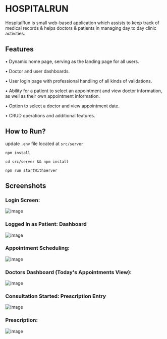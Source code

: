 # HOSPITALRUN
HospitalRun is small web-based application which assists to keep track of medical records & helps doctors & patients in managing day to day clinic activities.

## Features

•	Dynamic home page, serving as the landing page for all users.

•	Doctor  and user dashboards.

•	User login page with professional handling of all kinds of validations.

•	Ability for a patient to select an appointment and view doctor information, as well as their own appointment information.

•	Option to select a doctor and view appointment date.

•	CRUD operations and additional features.

## How to Run?

update `.env` file located at `src/server`

`npm install`

`cd src/server && npm install`

`npm run startWithServer`


## Screenshots

### Login Screen:

![image](https://user-images.githubusercontent.com/35887757/231708853-f11f36ad-baf6-4514-bf68-1b2a7819e842.png)


### Logged In as Patient: Dashboard

![image](https://user-images.githubusercontent.com/35887757/231708977-07f43184-a7a4-42b1-9e2c-a742a1eb7663.png)
 

### Appointment Scheduling:

![image](https://user-images.githubusercontent.com/35887757/231709060-3daf58b7-2905-41fa-adbf-87057f67f2fd.png)

 
### Doctors Dashboard (Today's Appointments View):
 
![image](https://user-images.githubusercontent.com/35887757/231709107-f84e4a60-a868-4075-97eb-5158938d6bec.png)


### Consultation Started: Prescription Entry

![image](https://user-images.githubusercontent.com/35887757/231709168-5958842a-1f18-4fab-9748-33da7d6bb769.png)

 
### Prescription:
 
![image](https://user-images.githubusercontent.com/35887757/231709225-221eef6e-fa25-44fc-a5e8-aef0a992ad17.png)








